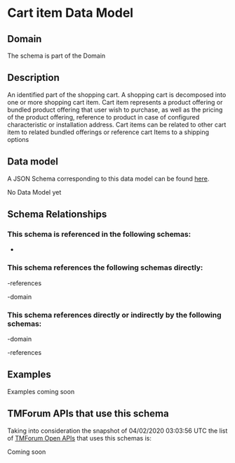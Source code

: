 # Cart item Data Model

## Domain

The  schema is part of the  Domain

## Description

An identified part of the shopping cart. A shopping cart  is decomposed into one or more shopping cart item. Cart item represents a product offering or bundled product offering that user wish to purchase, as well as the pricing of the product offering, reference to product in case of configured characteristic or installation address. Cart items can be related to other cart item to related bundled offerings or reference cart Items to a shipping options

## Data model

A JSON Schema corresponding to this data model can be found
[here](https://github.com/tmforum-rand/schemas/blob/candidates/Customer/CartItem.schema.json).

No Data Model yet

## Schema Relationships

### This schema is referenced in the following schemas:

-

### This schema references the following schemas directly:

-references

-domain

### This schema references directly or indirectly by the following schemas:

-domain

-references



## Examples

Examples coming soon

## TMForum APIs that use this schema

Taking into consideration the snapshot of 04/02/2020 03:03:56 UTC the list of [TMForum Open APIs](https://www.tmforum.org/open-apis/) that uses this schemas is:

Coming soon